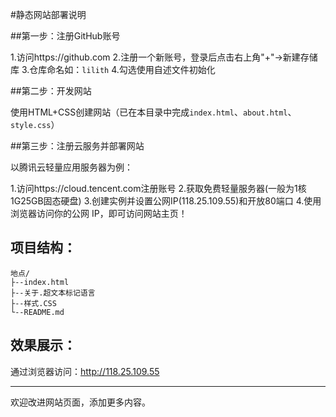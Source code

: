 #静态网站部署说明

##第一步：注册GitHub账号

1.访问https://github.com
2.注册一个新账号，登录后点击右上角"+"→新建存储库
3.仓库命名如：`lilith`
4.勾选使用自述文件初始化

##第二步：开发网站

使用HTML+CSS创建网站（已在本目录中完成`index.html`、`about.html`、`style.css`）

##第三步：注册云服务并部署网站

以腾讯云轻量应用服务器为例：

1.访问https://cloud.tencent.com注册账号
2.获取免费轻量服务器(一般为1核1G25GB固态硬盘)
3.创建实例并设置公网IP(118.25.109.55)和开放80端口
4.使用浏览器访问你的公网 IP，即可访问网站主页！


##  项目结构：

```
地点/
├--index.html
├--关于.超文本标记语言
├--样式.CSS
└--README.md
```

##  效果展示：

通过浏览器访问：http://118.25.109.55

---

欢迎改进网站页面，添加更多内容。

